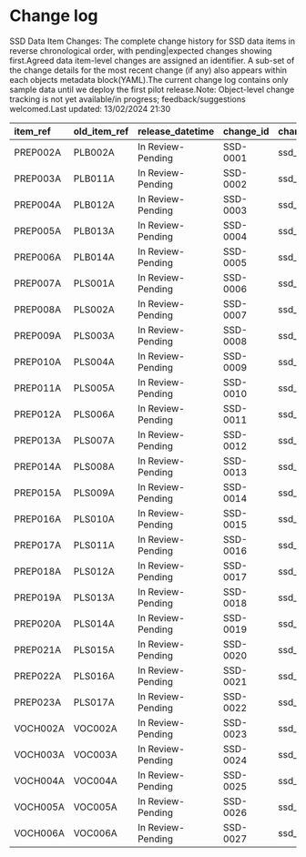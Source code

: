 # Change log
SSD Data Item Changes:
The complete change history for SSD data items in reverse chronological order, with pending|expected changes showing first.Agreed data item-level changes are assigned an identifier. A sub-set of the change details for the most recent change (if any) also appears within each objects metadata block(YAML).The current change log contains only sample data until we deploy the first pilot release.Note: Object-level change tracking is not yet available/in progress; feedback/suggestions welcomed.Last updated: 13/02/2024 21:30

| item_ref   | old_item_ref   | release_datetime   | change_id   | change_object_name   | change_impact_title   | change_status   | change_type   | change_source   | change_impact_notes           |
|:-----------|:---------------|:-------------------|:------------|:---------------------|:----------------------|:----------------|:--------------|:----------------|:------------------------------|
| PREP002A   | PLB002A        | In Review-Pending  | SSD-0001    | ssd_pre_proceedings  |                       | pending         | New Feature   | 1bSpecified     | 1bSpecified - Agreed new item |
| PREP003A   | PLB011A        | In Review-Pending  | SSD-0002    | ssd_pre_proceedings  |                       | pending         | New Feature   | 1bSpecified     | 1bSpecified - Agreed new item |
| PREP004A   | PLB012A        | In Review-Pending  | SSD-0003    | ssd_pre_proceedings  |                       | pending         | New Feature   | 1bSpecified     | 1bSpecified - Agreed new item |
| PREP005A   | PLB013A        | In Review-Pending  | SSD-0004    | ssd_pre_proceedings  |                       | pending         | New Feature   | 1bSpecified     | 1bSpecified - Agreed new item |
| PREP006A   | PLB014A        | In Review-Pending  | SSD-0005    | ssd_pre_proceedings  |                       | pending         | New Feature   | 1bSpecified     | 1bSpecified - Agreed new item |
| PREP007A   | PLS001A        | In Review-Pending  | SSD-0006    | ssd_pre_proceedings  |                       | pending         | New Feature   | 1bSpecified     | 1bSpecified - Agreed new item |
| PREP008A   | PLS002A        | In Review-Pending  | SSD-0007    | ssd_pre_proceedings  |                       | pending         | New Feature   | 1bSpecified     | 1bSpecified - Agreed new item |
| PREP009A   | PLS003A        | In Review-Pending  | SSD-0008    | ssd_pre_proceedings  |                       | pending         | New Feature   | 1bSpecified     | 1bSpecified - Agreed new item |
| PREP010A   | PLS004A        | In Review-Pending  | SSD-0009    | ssd_pre_proceedings  |                       | pending         | New Feature   | 1bSpecified     | 1bSpecified - Agreed new item |
| PREP011A   | PLS005A        | In Review-Pending  | SSD-0010    | ssd_pre_proceedings  |                       | pending         | New Feature   | 1bSpecified     | 1bSpecified - Agreed new item |
| PREP012A   | PLS006A        | In Review-Pending  | SSD-0011    | ssd_pre_proceedings  |                       | pending         | New Feature   | 1bSpecified     | 1bSpecified - Agreed new item |
| PREP013A   | PLS007A        | In Review-Pending  | SSD-0012    | ssd_pre_proceedings  |                       | pending         | New Feature   | 1bSpecified     | 1bSpecified - Agreed new item |
| PREP014A   | PLS008A        | In Review-Pending  | SSD-0013    | ssd_pre_proceedings  |                       | pending         | New Feature   | 1bSpecified     | 1bSpecified - Agreed new item |
| PREP015A   | PLS009A        | In Review-Pending  | SSD-0014    | ssd_pre_proceedings  |                       | pending         | New Feature   | 1bSpecified     | 1bSpecified - Agreed new item |
| PREP016A   | PLS010A        | In Review-Pending  | SSD-0015    | ssd_pre_proceedings  |                       | pending         | New Feature   | 1bSpecified     | 1bSpecified - Agreed new item |
| PREP017A   | PLS011A        | In Review-Pending  | SSD-0016    | ssd_pre_proceedings  |                       | pending         | New Feature   | 1bSpecified     | 1bSpecified - Agreed new item |
| PREP018A   | PLS012A        | In Review-Pending  | SSD-0017    | ssd_pre_proceedings  |                       | pending         | New Feature   | 1bSpecified     | 1bSpecified - Agreed new item |
| PREP019A   | PLS013A        | In Review-Pending  | SSD-0018    | ssd_pre_proceedings  |                       | pending         | New Feature   | 1bSpecified     | 1bSpecified - Agreed new item |
| PREP020A   | PLS014A        | In Review-Pending  | SSD-0019    | ssd_pre_proceedings  |                       | pending         | New Feature   | 1bSpecified     | 1bSpecified - Agreed new item |
| PREP021A   | PLS015A        | In Review-Pending  | SSD-0020    | ssd_pre_proceedings  |                       | pending         | New Feature   | 1bSpecified     | 1bSpecified - Agreed new item |
| PREP022A   | PLS016A        | In Review-Pending  | SSD-0021    | ssd_pre_proceedings  |                       | pending         | New Feature   | 1bSpecified     | 1bSpecified - Agreed new item |
| PREP023A   | PLS017A        | In Review-Pending  | SSD-0022    | ssd_pre_proceedings  |                       | pending         | New Feature   | 1bSpecified     | 1bSpecified - Agreed new item |
| VOCH002A   | VOC002A        | In Review-Pending  | SSD-0023    | ssd_voice_of_child   |                       | pending         | New Feature   | 1bDraft         | 1bDraft - Suggested new item  |
| VOCH003A   | VOC003A        | In Review-Pending  | SSD-0024    | ssd_voice_of_child   |                       | pending         | New Feature   | 1bDraft         | 1bDraft - Suggested new item  |
| VOCH004A   | VOC004A        | In Review-Pending  | SSD-0025    | ssd_voice_of_child   |                       | pending         | New Feature   | 1bDraft         | 1bDraft - Suggested new item  |
| VOCH005A   | VOC005A        | In Review-Pending  | SSD-0026    | ssd_voice_of_child   |                       | pending         | New Feature   | 1bDraft         | 1bDraft - Suggested new item  |
| VOCH006A   | VOC006A        | In Review-Pending  | SSD-0027    | ssd_voice_of_child   |                       | pending         | New Feature   | 1bDraft         | 1bDraft - Suggested new item  |